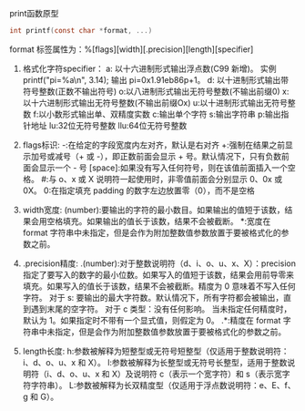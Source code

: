 print函数原型
```c
int printf(const char *format, ...)
```
format 标签属性为：%[flags][width][.precision][length][specifier]
1. 格式化字符specifier：
    a: 以十六进制形式输出浮点数(C99 新增)。
    实例 printf("pi=%a\n", 3.14); 输出 pi=0x1.91eb86p+1。
    d:	以十进制形式输出带符号整数(正数不输出符号)
    o:以八进制形式输出无符号整数(不输出前缀0)
    x:以十六进制形式输出无符号整数(不输出前缀Ox)
    u:以十进制形式输出无符号整数
    f:以小数形式输出单、双精度实数
    c:输出单个字符
    s:输出字符串
    p:输出指针地址
    lu:32位无符号整数
    llu:64位无符号整数

2. flags标识:
   -:在给定的字段宽度内左对齐，默认是右对齐
   +:强制在结果之前显示加号或减号（+ 或 -），即正数前面会显示 + 号。默认情况下，只有负数前面会显示一个 - 号
   [space]:如果没有写入任何符号，则在该值前面插入一个空格。
   #:与 o、x 或 X 说明符一起使用时，非零值前面会分别显示 0、0x 或 0X。
   0:在指定填充 padding 的数字左边放置零（0），而不是空格
3. width宽度:
   (number):要输出的字符的最小数目。如果输出的值短于该数，结果会用空格填充。如果输出的值长于该数，结果不会被截断。
   *:宽度在 format 字符串中未指定，但是会作为附加整数值参数放置于要被格式化的参数之前。
4. .precision精度:
   .(number):对于整数说明符（d、i、o、u、x、X）：precision 指定了要写入的数字的最小位数。如果写入的值短于该数，结果会用前导零来填充。如果写入的值长于该数，结果不会被截断。精度为 0 意味着不写入任何字符。
   对于 s: 要输出的最大字符数。默认情况下，所有字符都会被输出，直到遇到末尾的空字符。
    对于 c 类型：没有任何影响。
    当未指定任何精度时，默认为 1。如果指定时不带有一个显式值，则假定为 0。
   .*:精度在 format 字符串中未指定，但是会作为附加整数值参数放置于要被格式化的参数之前。
5. length长度:
   h:参数被解释为短整型或无符号短整型（仅适用于整数说明符：i、d、o、u、x 和 X）。
   l:参数被解释为长整型或无符号长整型，适用于整数说明符（i、d、o、u、x 和 X）及说明符 c（表示一个宽字符）和 s（表示宽字符字符串）。
   L:参数被解释为长双精度型（仅适用于浮点数说明符：e、E、f、g 和 G）。